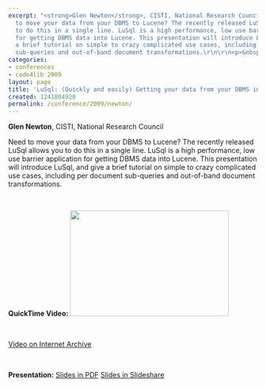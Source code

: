 ```yaml
---
excerpt: "<strong>Glen Newton</strong>, CISTI, National Research Council\r\n\r\nNeed
  to move your data from your DBMS to Lucene? The recently released LuSql allows you
  to do this in a single line. LuSql is a high performance, low use barrier application
  for getting DBMS data into Lucene. This presentation will introduce LuSql, and give
  a brief tutorial on simple to crazy complicated use cases, including per document
  sub-queries and out-of-band document transformations.\r\n\r\n<p>&nbsp;</p>"
categories:
- conferences
- code4lib 2009
layout: page
title: 'LuSql: (Quickly and easily) Getting your data from your DBMS into Lucene'
created: 1241804920
permalink: /conference/2009/newton/
---
```

<strong>Glen Newton</strong>, CISTI, National Research Council

Need to move your data from your DBMS to Lucene? The recently released LuSql allows you to do this in a single line. LuSql is a high performance, low use barrier application for getting DBMS data into Lucene. This presentation will introduce LuSql, and give a brief tutorial on simple to crazy complicated use cases, including per document sub-queries and out-of-band document transformations.

<p>&nbsp;</p>
<strong>QuickTime Video:</strong>
<a href="http://dl.lib.brown.edu/code4lib/newton.html" target="_blank">
<img src="http://dl.lib.brown.edu/code4lib//04_newton.jpg" border="0" width="320" height="213"></a>

<p>&nbsp;</p>

<a href="http://www.archive.org/details/Code4lib2009LusqlquicklyAndEasilyGettingYourDataFromYourDbms">Video on Internet Archive</a>

<p>&nbsp;</p>

<strong>Presentation:</strong>
<a href="http://code4lib.org/files/glen_newton_LuSql.pdf" target="_blank">Slides in PDF</a>
<a href="http://www.slideshare.net/eby/lusql-quickly-and-easily-getting-your-data-from-your-dbms-into-lucene" target="_blank">Slides in Slideshare</a>




